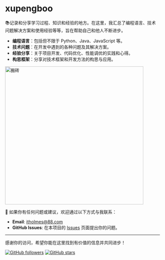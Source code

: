 # xupengboo
📚记录和分享学习过程、知识和经验的地方。在这里，我汇总了编程语言、技术问题解决方案和使用经验等等，旨在帮助自己和他人不断进步。

- **编程语言**：包括但不限于 Python、Java、JavaScript 等。
- **技术问题**：在开发中遇到的各种问题及其解决方案。
- **经验分享**：关于项目开发、代码优化、性能调优的实践和心得。
- **构思框架**：分享对技术框架和开发方法的构思与应用。

<img src="https://github.com/user-attachments/assets/17b2f013-8fc1-45cf-9eea-ee205d43a8c8" alt="搬砖" width="450" height="450"/>

🌟 如果你有任何问题或建议，欢迎通过以下方式与我联系：

- **Email**: [itholmes@88.com](mailto:itholmes@88.com)
- **GitHub Issues**: 在本项目的 [Issues](https://github.com/xupengboo/xupengboo/issues) 页面提出你的问题。

---

感谢你的访问，希望你能在这里找到有价值的信息并共同进步！

[![GitHub followers](https://img.shields.io/github/followers/xupengboo?label=Follow&style=social)](https://github.com/xupengboo)
[![GitHub stars](https://img.shields.io/github/stars/xupengboo/xupengboo?style=social)](https://github.com/xupengboo/xupengboo/stargazers)
